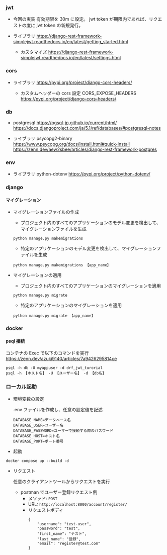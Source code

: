 ### jwt

- 今回の実装
  有効期限を 30m に設定。
  jwt token が期限内であれば、リクエストの度に jwt token の新規発行。

- ライブラリ
  https://django-rest-framework-simplejwt.readthedocs.io/en/latest/getting_started.html

  - カスタマイズ
    https://django-rest-framework-simplejwt.readthedocs.io/en/latest/settings.html

### cors

- ライブラリ
  https://pypi.org/project/django-cors-headers/

  - カスタムヘッダーの cors 設定
    CORS_EXPOSE_HEADERS
    https://pypi.org/project/django-cors-headers/

### db

- postgresql
  https://pgsql-jp.github.io/current/html/
  https://docs.djangoproject.com/ja/5.1/ref/databases/#postgresql-notes

- ライブラリ
  psycopg2-binary
  https://www.psycopg.org/docs/install.html#quick-install
  https://zenn.dev/aew2sbee/articles/django-rest-framework-postgres

### env

- ライブラリ
  python-dotenv
  https://pypi.org/project/python-dotenv/

### django

#### マイグレーション

- マイグレーションファイルの作成

  - プロジェクト内のすべてのアプリケーションのモデル変更を検出して、マイグレーションファイルを生成

  ```
  python manage.py makemigrations
  ```

  - 特定のアプリケーションのモデル変更を検出して、マイグレーションファイルを生成

  ```
  python manage.py makemigrations 【app_name】
  ```

- マイグレーションの適用

  - プロジェクト内のすべてのアプリケーションのマイグレーションを適用

  ```
  python manage.py migrate
  ```

  - 特定のアプリケーションのマイグレーションを適用

  ```
  python manage.py migrate 【app_name】
  ```

### docker

#### psql 接続

コンテナの Exec で以下のコマンドを実行
https://zenn.dev/azuki9140/articles/7a9426295814ce

```
psql -h db -U myappuser -d drf_jwt_turorial
psql -h 【ホスト名】 -U 【ユーザー名】 -d 【db名】
```

### ローカル起動

- 環境変数の設定

  .env ファイルを作成し、任意の設定値を記述

  ```
  DATABASE_NAME=データベース名
  DATABASE_USER=ユーザー名
  DATABASE_PASSWORD=ユーザーで接続する際のパスワード
  DATABASE_HOST=ホスト名
  DATABASE_PORT=ポート番号
  ```

- 起動

```
docker compose up --build -d
```

- リクエスト

  任意のクライアントツールからリクエストを実行

  - postman でユーザー登録リクエスト例
    - メソッド: `POST`
    - URL: `http://localhost:8000/account/register/`
    - リクエストボディ
      ```
      {
          "username": "test-user",
          "password": "test",
          "first_name": "テスト",
          "last_name": "登録",
          "email": "register@test.com"
      }
      ```
